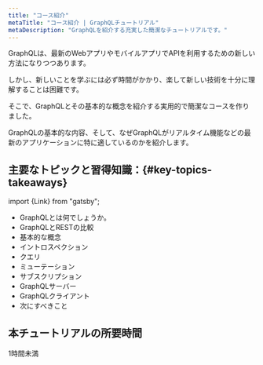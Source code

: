 ```yaml
---
title: "コース紹介"
metaTitle: "コース紹介 | GraphQLチュートリアル"
metaDescription: "GraphQLを紹介する充実した簡潔なチュートリアルです。"
---
```


GraphQLは、最新のWebアプリやモバイルアプリでAPIを利用するための新しい方法になりつつあります。

しかし、新しいことを学ぶには必ず時間がかかり、楽して新しい技術を十分に理解することは困難です。

そこで、GraphQLとその基本的な概念を紹介する実用的で簡潔なコースを作りました。

GraphQLの基本的な内容、そして、なぜGraphQLがリアルタイム機能などの最新のアプリケーションに特に適しているのかを紹介します。

## 主要なトピックと習得知識：{#key-topics-takeaways}

import {Link} from "gatsby";

- <Link to="/what-is-graphql/">GraphQLとは何でしょうか。</Link>
- <Link to="/graphql-vs-rest/"> GraphQLとRESTの比較 </Link>
- <Link to="/core-concepts/">基本的な概念</Link>
- <Link to="/introspection/">イントロスペクション</Link>
- <Link to="/graphql-queries/">クエリ</Link>
- <Link to="/graphql-mutations/">ミューテーション</Link>
- <Link to="/graphql-subscriptions/">サブスクリプション</Link>
- <Link to="/graphql-server/">GraphQLサーバー</Link>
- <Link to="/graphql-client/">GraphQLクライアント</Link>
- <Link to="/what-next/">次にすべきこと</Link>

## 本チュートリアルの所要時間
1時間未満
